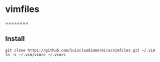 # vimfiles
========

## Install

```shell
git clone https://github.com/luizclaudiomoreira/vimfiles.git ~/.vim
ln -s ~/.vim/vimrc ~/.vimrc
```
